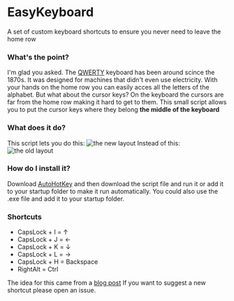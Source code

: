 # EasyKeyboard
A set of custom keyboard shortcuts to ensure you never need to leave the home row

### What's the point?
I'm glad you asked. The [QWERTY](https://en.wikipedia.org/wiki/QWERTY#History) keyboard has been around scince the 1870s. It was designed for machines that didn't even use electricity. With your hands on the home row you can easily acces all the letters of the alphabet. But what about the cursor keys? On the keyboard the cursors are far from the home row making it hard to get to them. This small script allows you to put the cursor keys where they belong **the middle of the keyboard**

### What does it do?
This script lets you do this: ![the new layout](https://tonsky.me/blog/cursor-keys/remap.png " ")
Instead of this: ![the old layout](https://tonsky.me/blog/cursor-keys/far_away.png " ")

### How do I install it?
Download [AutoHotKey](https://www.autohotkey.com/) and then download the script file and run it or add it to your startup folder to make it run automatically.
You could also use the .exe file and add it to your startup folder.

### Shortcuts
* CapsLock + I = ↑
* CapsLock + J = ←
* CapsLock + K = ↓
* CapsLock + L = →
* CapsLock + H = Backspace
* RightAlt = Ctrl

The idea for this came from a [blog post](https://tonsky.me/blog/cursor-keys/)
If you want to suggest a new shortcut please open an issue.
